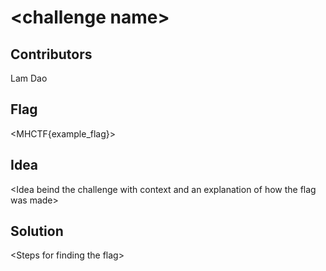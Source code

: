 # \<challenge name\>

## Contributors

Lam Dao

## Flag

\<MHCTF{example_flag}\>

## Idea

\<Idea beind the challenge with context and an explanation of how the flag was made\>

## Solution

\<Steps for finding the flag\>
